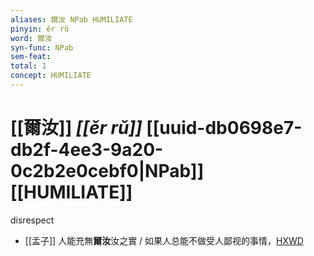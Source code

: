 ```yaml
---
aliases: 爾汝 NPab HUMILIATE
pinyin: ěr rǔ
word: 爾汝
syn-func: NPab
sem-feat: 
total: 1
concept: HUMILIATE 
---
```

# [[爾汝]] *[[ěr rǔ]]*  [[uuid-db0698e7-db2f-4ee3-9a20-0c2b2e0cebf0|NPab]] [[HUMILIATE]]
disrespect
 - [[孟子]] 人能充無**爾汝**汝之實 / 如果人总能不做受人鄙视的事情，[HXWD](https://hxwd.org/textview.html?location=KR1h0001_tls_014-45a.13)